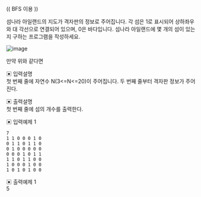 (( BFS 이용 ))

섬나라 아일랜드의 지도가 격자판의 정보로 주어집니다. 각 섬은 1로 표시되어 상하좌우와 대 각선으로 연결되어 있으며, 0은 바다입니다. 섬나라 아일랜드에 몇 개의 섬이 있는지 구하는 프로그램을 작성하세요.

![image](https://user-images.githubusercontent.com/45524783/146201639-a08bbf0a-568c-4c1d-98f1-14043aacc05a.png)

만약 위와 같다면

▣ 입력설명        
첫 번째 줄에 자연수 N(3<=N<=20)이 주어집니다. 두 번째 줄부터 격자판 정보가 주어진다.

 
▣ 출력설명     
첫 번째 줄에 섬의 개수를 출력한다.


▣ 입력예제 1
```
7       
1 1 0 0 0 1 0       
0 1 1 0 1 1 0      
0 1 0 0 0 0 0      
0 0 0 1 0 1 1      
1 1 0 1 1 0 0     
1 0 0 0 1 0 0       
1 0 1 0 1 0 0     
```

▣ 출력예제 1       
5
